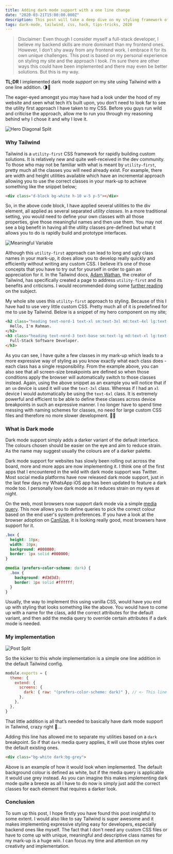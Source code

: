 ```yaml
---
title: Adding dark mode support with a one line change
date: "2020-03-21T15:00:00.000Z"
description: This post will take a deep dive on my styling framework of choice and how I used it to implement dark mode *support* across the whole site with just one line change. 🌗🚀
tags: dark-mode, tailwind, css, hack, tips-tricks, 2020
---
```

> Disclaimer: Even though I consider myself a full-stack developer, I believe my backend skills are more dominant than my frontend ones. However, I don’t shy away from any frontend work. I embrace it for its own unique challenges. This post is based on my personal experience on styling my site and the approach I took. I’m sure there are other ways this could have been implemented and there may even be better solutions. But this is my way.

**TL;DR** I implemented dark mode *support* on my site using Tailwind with a one line addition. 🌗🚀

The eager-eyed amongst you may have had a look under the hood of my website and seen what tech it’s built upon, you don’t need to look far to see the utility first approach I have taken to my CSS. Before you guys run wild and criticise the approach, allow me to run you through my reasoning behind why I chose it and why I love it.

![Hero Diagonal Split](./assets/hero-diagonal.png "Comparison on the hero section of my site, showing both the default lighter, and the new darker variant.")

### Why Tailwind

Tailwind is a `utility-first` CSS framework for rapidly building custom solutions. It is relatively new and quite well-received in the dev community. To those who may not be familiar with what is meant by `utility-first`, pretty much all the classes you will need already exist. For example, there are width and height utilities available which have an incremental approach allowing you to use the correct classes in your mark-up to achieve something like the snippet below;

```html
<div class="d-block bg-white h-10 w-5 p-5"></div>
```

So, in the above code block, I have applied several utilities to the div element, all applied as several separated *utility classes*. In a more traditional setting, you would need to define your own classes with all those properties, give those meaningful names and then use them. You may not see a big benefit in having all the utility classes pre-defined but what it allows you to do is rapidly build and prototype interfaces.

![Meaningful Variable](./assets/meaningful-variable.jpg "There's only 2 hard problems in Programming - 1) cache invalidation 2) naming things 🤣")

Although this `utility-first` approach can lead to long and ugly class names in your mark-up, it does allow you to develop really quickly and efficiently without writing any custom CSS. I believe it’s one of those concepts that you have to try out for yourself in order to gain an appreciation for it. In the Tailwind docs, [Adam Wathan](https://twitter.com/adamwathan), the creator of Tailwind, has specifically created a page to address `utility-first` and its benefits and criticisms. I would recommended doing some [further reading](https://tailwindcss.com/docs/utility-first) on the subject.

My whole site uses this `utility-first` approach to styling. Because of this I have had to use very little custom CSS. Pretty much all of it is predefined for me to use by Tailwind. Below is a snippet of my hero component on my site;

```html
<h2 class="heading text-nord-1 text-xl sm:text-3xl md:text-4xl lg:text-5xl xl:text-6xl">
  Hello, I'm Rahman.
</h2>
<h3 class="heading text-nord-3 text-base sm:text-lg md:text-xl lg:text-2xl xl:text-3xl">
  Full-Stack Software Developer.
</h3>
```

As you can see, I have quite a few classes in my mark-up which leads to a more expressive way of styling as you know exactly what each class does - each class has a single responsibility. From the example above, you can also see that all screen-size breakpoints are defined so when those conditions apply the browser will automatically switch to those classes instead. Again, using the above snippet as an example you will notice that if an `sm` device is used it will use the `text-3xl` class. Whereas if I had an `xl` device I would automatically be using the `text-6xl` class. It is extremely powerful and efficient to be able to define these classes across device breakpoints in such an expressive manner. I no longer have to spend time messing with naming schemes for classes, no need for large custom CSS files and therefore no more slower development. 💨🚀

### What is Dark mode

Dark mode support simply adds a darker variant of the default interface. The colours chosen should be easier on the eye and aim to reduce strain. As the name may suggest usually the colours are of a darker palette.

Dark mode support for websites has slowly been rolling out across the board, more and more apps are now implementing it. I think one of the first apps that I encountered in the wild with dark mode support was Twitter. Most social media platforms have now released dark mode support, just in the last few days my WhatsApp iOS app has been updated to feature a dark mode too. I personally love dark mode as it reduces strain on my eyes at night.

On the web, most browsers now support dark mode via a simple [media query](https://developer.mozilla.org/en-US/docs/Web/CSS/@media/prefers-color-scheme). This now allows you to define queries to pick the correct colour based on the end user's system preferences. If you have a look at the browser adoption on [CanIUse](https://caniuse.com/#feat=prefers-color-scheme), it is looking really good, most browsers have support for it.

```css
.box {
  height: 10px;
  width: 10px;
  background: #808080;
  border: 1px solid #000000;
}

@media (prefers-color-scheme: dark) {
  .box {
    background: #d3d3d3;
    border: 1px solid #ffffff;
  }
}
```

Usually, the way to implement this using vanilla CSS, would have you end up with styling that looks something like the above. You would have to come up with a name for the class, add the correct attributes for the default variant, and then add the media query to override certain attributes if a dark mode is needed.

### My implementation

![Post Split](./assets/post-split.png "Comparing a blog post across both the default lighter and the new darker variant.")

So the kicker to this whole implementation is a simple one line addition in the default Tailwind config.

```javascript
module.exports = {
  theme: {
    extend: {
      screens: {
        dark: { raw: "(prefers-color-scheme: dark)" }, // <- This line is the magic sauce ✨💫
      },
    },
  },
}
```

That little addition is all that’s needed to basically have dark mode support in Tailwind, crazy right 👀...

Adding this line has allowed me to separate my utilities based on a `dark` breakpoint. So if that `dark` media query applies, it will use those styles over the default existing ones.

```html
<div class="bg-white dark:bg-grey"> 
```

Above is an example of how it would look when implemented. The default background colour is defined as white, but if the media query is applicable it would use grey instead. As you can imagine this makes implementing dark mode quite a breeze as all I have to do now is simply just add the correct classes for each element that requires a darker look.

### Conclusion

To sum up this post, I hope firstly you have found this post insightful to some extent. I would also like to say Tailwind is super awesome and it makes implementing expressive styling easy for developers, especially backend ones like myself. The fact that I don't need any custom CSS files or have to come up with unique, meaningful and descriptive class names for my mark-up is a huge win. I can focus my time and attention on my creativity and implementation.
